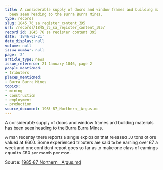 ```yaml
---
title: A considerable supply of doors and window frames and building materials has
  been seen heading to the Burra Burra Mines.
type: records
slug: 1845_76_sa_register_content_395
url: /records/1845_76_sa_register_content_395/
record_id: 1845_76_sa_register_content_395
date: '1846-01-21'
date_display: null
volume: null
issue_number: null
page: '2'
article_type: news
issue_reference: 21 January 1846, page 2
people_mentioned:
- tributers
places_mentioned:
- Burra Burra Mines
topics:
- mining
- construction
- employment
- production
source_document: 1985-87_Northern__Argus.md
---
```


A considerable supply of doors and window frames and building materials has been seen heading to the Burra Burra Mines.

A man recently there reports a single explosion that released 30 tons of ore valued at £600.  Some experienced tributers are said to be earning over £7 a week and one confident report goes so far as to make one class of earnings equal to £50 per month per man.

Source: [1985-87_Northern__Argus.md](/downloads/markdown/1985-87_Northern__Argus.md)
